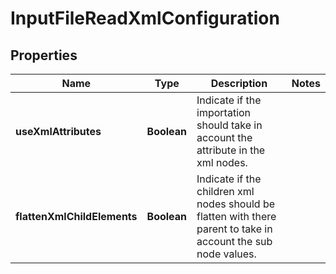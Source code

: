 
# InputFileReadXmlConfiguration

## Properties
Name | Type | Description | Notes
------------ | ------------- | ------------- | -------------
**useXmlAttributes** | **Boolean** | Indicate if the importation should take in account the attribute in the xml nodes. | 
**flattenXmlChildElements** | **Boolean** | Indicate if the children xml nodes should be flatten with there parent to take in account the sub node values. | 



